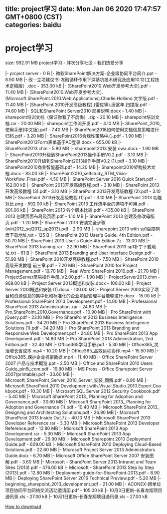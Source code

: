 
title: project学习
date: Mon Jan 06 2020 17:47:57 GMT+0800 (CST)    
categories: baidu
---

# project学习
size: 992.91 MB
 project学习 - 胖次分享社区 - 我们热爱分享
 
|- project server - 0 B
|- 微软SharePoint解决方案-企业级协同平台简介.ppt - 8.90 MB
|- 改--立项建议书-冻融循环作用下深基坑技术研究及应用10.12(工程技术定稿版）.doc - 353.00 kB
|- [SharePoint2010.Web开发参考大全].pdf - 11.40 MB
|- [SharePoint2010.Web开发参考大全].(Microsoft.SharePoint.2010.Web.Applications).Charlie.Holland.文字版.pdf - 11.40 MB
|- [SharePoint.2010开发高级教程].(雷佐等).唐富年.扫描版.pdf - 74.60 MB
|- SQL和SharePoint Server2010 部署说明.docx - 1.40 MB
|- sharepoint培训文档（保证你看了不后悔）.zip - 20.10 MB
|- sharepoint培训文档.rar - 20.00 MB
|- sharepoint工作流开发.pdf - 4.10 MB
|- SharePoint_2010_使用手册(中文版).pdf - 7.40 MB
|- SharePoint2016如何使用文档信息策略进行归档.pdf - 3.20 MB
|- SharePoint2016合规性策略中心.pdf - 1.90 MB
|- SharePoint2013Form表单基于AD登录.docx - 655.00 kB
|- SharePoint2013.chm - 5.80 MB
|- sharepoint2013 安装  owa.docx - 1.90 MB
|- SharePoint2010升级到SharePoint2013操作手册V0.2.pdf - 3.10 MB
|- SharePoint2010升级到SharePoint2013操作手册V0.2 (1).pdf - 3.10 MB
|- SharePoint2010商业智能基础.pdf - 14.20 MB
|- Sharepoint2010架构技术文档.docx - 83.00 kB
|- SharePoint2010_selfstudy_RTM_Visio-Workflow_Final.pdf - 4.50 MB
|- SharePoint Server 2016 Quick Start.pdf - 162.00 kB
|- SharePoint 2013开发高级教程.pdf - 3.10 MB
|- SharePoint 2013开发高级教程 (3).pdf - 3.10 MB
|- SharePoint 2013开发高级教程 (2).pdf - 3.10 MB
|- SharePoint 2013开发高级教程 (1).pdf - 3.10 MB
|- SharePoint 2013 功能对比.png - 592.00 kB
|- SharePoint 2013 工作流平台的选项不可用.pdf - 901.00 kB
|- SharePoint 2013 各个版本比较.pdf - 435.00 kB
|- SharePoint 2013 创建页面布局及页面.pdf - 1.10 MB
|- SharePoint 2013 创建及修改母版页.pdf - 1.20 MB
|- SharePoint 2013 安装完全步骤(win2012_sql2012_sp2013).pdf - 2.90 MB
|- sharepoint 2013 with sp1百度网盘下载地址.txt - 125 B
|- SharePoint 2013 User's Guide, 4th Edition.pdf - 50.70 MB
|- SharePoint 2013 User's Guide 4th Edition.7z - 13.00 MB
|- SharePoint 2013 training.rar - 22.90 MB
|- SharePoint 2013 sp1补丁下载地址.txt - 61 B
|- SharePoint 2013 Branding and User Interface Design.pdf - 51.90 MB
|- SharePoint 2010开发高级教程.pdf - 7.50 MB
|- SharePoint 2010 高级开发教程 前三章.pdf - 7.20 MB
|- SharePoint 2010 for Project Management.pdf - 19.70 MB
|- Real Word SharePoint 2010.pdf - 21.70 MB
|- ProjectServer简易操作手册_V2.00.pdf - 1.90 MB
|- ProjectServer2013.chm - 969.00 kB
|- Project Server 2013概述和安装.docx - 100.00 kB
|- Project Server 2013概述和安装 (1).docx - 100.00 kB
|- Project Server 2003实现了项目和资源信息的集中化和标准化的企业项目管理平台能够进行.docx - 15.00 kB
|- Professional SharePoint 2013 Development.pdf - 14.00 MB
|- Professional SharePoint 2013 Administration .rar - 24.80 MB
|- Pro.SharePoint.2010.Governance.pdf - 10.90 MB
|- Pro SharePoint with jQuery.pdf - 23.10 MB
|- Pro SharePoint 2013 Business Intelligence Solutions.pdf - 34.20 MB
|- Pro SharePoint 2013 Business Intelligence Solutions (1).pdf - 34.20 MB
|- Pro SharePoint 2013 Branding and Responsive Web Development.pdf - 24.80 MB
|- Pro SharePoint 2013 App Development.pdf - 14.80 MB
|- Pro SharePoint 2013 Administration, 2nd Edition.pdf - 32.40 MB
|- Office365学习手册.pdf - 5.30 MB
|- Office365_灵活增长省成本.mp4 - 10.20 MB
|- Office365_高效远程协作.mp4 - 15.50 MB
|- Office365_保护企业机密数据.mp4 - 11.40 MB
|- Office SharePoint Server 2007 产品与技术概览.ppt - 2.50 MB
|- Office and SharePoint 2010 Users Guide_pin5i_com.pdf - 19.80 MB
|- MS Press - Office Sharepoint Server 2007(printable).pdf - 33.60 MB
|- Microsoft_SharePoint_Server_2010_Server_安装_图解.pdf - 8.90 MB
|- Microsoft.SharePoint.2010.Development.with.Visual.Studio.2010.Expert.Cookbook.pdf - 10.30 MB
|- Microsoft SQL Server 2012 Security Cookbook.pdf - 5.40 MB
|- Microsoft SharePoint 2013_ Planning for Adoption and Governance.pdf - 30.60 MB
|- Microsoft SharePoint 2013_ Planning for Adoption and Governance (1).pdf - 10.40 MB
|- Microsoft SharePoint 2013_ Designing and Architecting Solutions.pdf - 26.90 MB
|- Microsoft SharePoint 2013 Inside Out.7z - 40.10 MB
|- Microsoft SharePoint 2013 Developer Reference.rar - 3.30 MB
|- Microsoft SharePoint 2013 Developer Reference.pdf - 12.80 MB
|- Microsoft SharePoint 2013 App Development.rar - 5.30 MB
|- Microsoft SharePoint 2013 App Development.pdf - 29.90 MB
|- Microsoft Sharepoint 2010 Deployment Guide.pdf - 609.00 kB
|- Microsoft SharePoint 2010 Deploying Cloud-Based Solutions.pdf - 22.60 MB
|- Microsoft Project Server 2013 Administrators Guide.docx - 6.70 MB
|- Microsoft Office SharePoint Server 2007 安装图解.pdf - 3.60 MB
|- Microsoft - SharePoint Server 2013 Intranet and Team Sites (2013).pdf - 476.00 kB
|- Microsoft - SharePoint 2013 Step by Step (2013).pdf - 12.80 MB
|- Deployment-guide-for-SharePoint-2013.pdf - 8.90 MB
|- Deploying SharePoint Server 2016 Technical Preview.pdf - 5.20 MB
|- beginning_sharepoint_2013_development.pdf - 21.00 MB
|- ACONEX-跨单位项目协同平台网络交流活动邀请函.pdf - 105.00 kB
|- 10月3日更新-长春龙翔项目通讯录.xls - 27.00 kB
|- 10月1日更新-长春龙翔项目通讯录.xls - 27.00 kB

[How to download](https://bpcam.bemobtrk.com/go/2ceec3aa-1ca2-46d6-b9ff-aaa5c184517c?jno=4846)